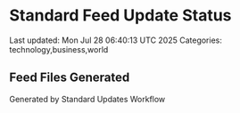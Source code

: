 # Standard Feed Update Status
Last updated: Mon Jul 28 06:40:13 UTC 2025
Categories: technology,business,world

## Feed Files Generated

Generated by Standard Updates Workflow

